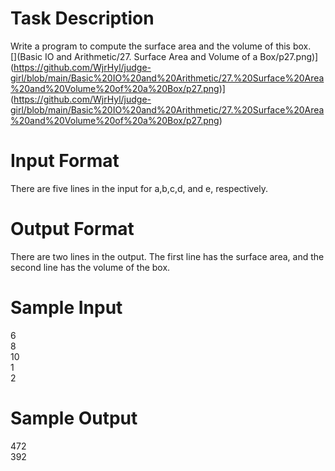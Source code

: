 # Task Description
Write a program to compute the surface area and the volume of this box.<br>
[](Basic IO and Arithmetic/27. Surface Area and Volume of a Box/p27.png)](https://github.com/WjrHyl/judge-girl/blob/main/Basic%20IO%20and%20Arithmetic/27.%20Surface%20Area%20and%20Volume%20of%20a%20Box/p27.png)](https://github.com/WjrHyl/judge-girl/blob/main/Basic%20IO%20and%20Arithmetic/27.%20Surface%20Area%20and%20Volume%20of%20a%20Box/p27.png)
# Input Format
There are five lines in the input for a,b,c,d, and e, respectively.
# Output Format
There are two lines in the output. The first line has the surface area, and the second line has the volume of the box.
# Sample Input
6\
8\
10\
1\
2
# Sample Output
472\
392
